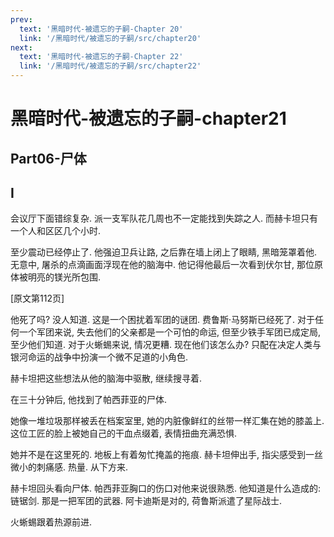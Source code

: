 ```yaml
---
prev:
  text: '黑暗时代-被遗忘的子嗣-Chapter 20'
  link: '/黑暗时代/被遗忘的子嗣/src/chapter20'
next:
  text: '黑暗时代-被遗忘的子嗣-Chapter 22'
  link: '/黑暗时代/被遗忘的子嗣/src/chapter22'
---
```


# 黑暗时代-被遗忘的子嗣-chapter21

## Part06-尸体

## I

会议厅下面错综复杂. 派一支军队花几周也不一定能找到失踪之人. 而赫卡坦只有一个人和区区几个小时.

至少震动已经停止了. 他强迫卫兵让路, 之后靠在墙上闭上了眼睛, 黑暗笼罩着他. 无意中, 屠杀的点滴画面浮现在他的脑海中. 他记得他最后一次看到伏尔甘, 那位原体被明亮的镁光所包围.

[原文第112页]

他死了吗? 没人知道. 这是一个困扰着军团的谜团. 费鲁斯·马努斯已经死了. 对于任何一个军团来说, 失去他们的父亲都是一个可怕的命运, 但至少铁手军团已成定局, 至少他们知道. 对于火蜥蜴来说, 情况更糟. 现在他们该怎么办? 只配在决定人类与银河命运的战争中扮演一个微不足道的小角色.

赫卡坦把这些想法从他的脑海中驱散, 继续搜寻着.

在三十分钟后, 他找到了帕西菲亚的尸体.

她像一堆垃圾那样被丢在档案室里, 她的内脏像鲜红的丝带一样汇集在她的膝盖上. 这位工匠的脸上被她自己的干血点缀着, 表情扭曲充满恐惧.

她并不是在这里死的. 地板上有着匆忙掩盖的拖痕. 赫卡坦伸出手, 指尖感受到一丝微小的刺痛感. 热量. 从下方来.

赫卡坦回头看向尸体. 帕西菲亚胸口的伤口对他来说很熟悉. 他知道是什么造成的: 链锯剑. 那是一把军团的武器. 阿卡迪斯是对的, 荷鲁斯派遣了星际战士.

火蜥蜴跟着热源前进.
